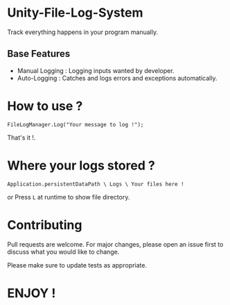 # Unity-File-Log-System

Track everything happens in your program manually.

## Base Features
- Manual Logging : Logging inputs wanted by developer.
- Auto-Logging   : Catches and logs errors and exceptions automatically.

# How to use ?

`FileLogManager.Log("Your message to log !");`

That's it !.

# Where your logs stored ?
`Application.persistentDataPath \ Logs \ Your files here !`

or Press `L` at runtime to show file directory.


# Contributing
Pull requests are welcome. For major changes, please open an issue first to discuss what you would like to change.

Please make sure to update tests as appropriate.





# ENJOY !
